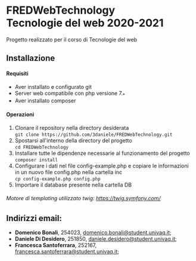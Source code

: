 # FREDWebTechnology<br>Tecnologie del web 2020-2021
Progetto realizzato per il corso di Tecnologie del web
## Installazione
#### Requisiti
- Aver installato e configurato git
- Server web compatibile con php versione 7.<sub>*</sub>
- Aver installato composer
#### Operazioni
1. Clonare il repository nella directory desiderata<br>
`git clone https://github.com/3daniele/FREDWebTechnology.git `
2. Spostarsi all'interno della directory del progetto<br>
`cd FREDWebTechnology`
3. Installare tutte le dipendenze necessarie al funzionamento del progetto<br>
`composer install`
4. Configurare i dati nel file config-example.php e copiare le informazioni in un nuovo file config.php nella cartella inc<br>
`cp config-example.php config.php`
5. Importare il database presente nella cartella DB<br>
###### Motore di templating utilizzato twig: https://twig.symfony.com/
## Indirizzi email:
- <b>Domenico Bonali</b>, 254023, domenico.bonali@student.univaq.it;
- <b>Daniele Di Desidero</b>, 251850, daniele.desidero@student.univaq.it;
- <b>Francesca Santoferrara</b>, 252167, francesca.santoferrara@student.univaq.it;